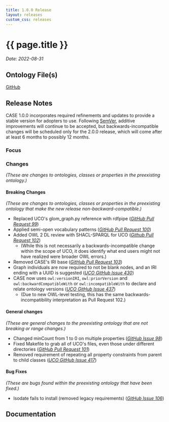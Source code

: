 ```yaml
---
title: 1.0.0 Release
layout: releases
custom_css: releases
---
```


# {{ page.title }}

*Date: 2022-08-31*

## Ontology File(s)

[GitHub](https://github.com/casework/CASE/releases/tag/1.0.0)


## Release Notes

CASE 1.0.0 incorporates required refinements and updates to provide a stable version for adopters to use. Following [SemVer](https://semver.org/spec/v2.0.0.html), additive improvements will continue to be accepted, but backwards-incompatible changes will be scheduled only for the 2.0.0 release, which will come after at least 6 months to possibly 12 months.


### Focus



### Changes

*(These are changes to ontologies, classes or properties in the preexisting ontology.)*


#### Breaking Changes

*(These are changes to ontologies, classes or properties in the preexisting ontology that make the new release non-backward-compatible.)*

* Replaced UCO's glom_graph.py reference with rdfpipe ([*GitHub Pull Request 99*](https://github.com/casework/CASE/pull/99))
* Applied semi-open vocabulary patterns ([*GitHub Pull Request 100*](https://github.com/casework/CASE/pull/100))
* Added OWL 2 DL review with SHACL-SPARQL for UCO ([*Github Pull Request 102*](https://github.com/casework/CASE/pull/102))
  * (While this is not necessarily a backwards-incompatible change within the scope of UCO, it does identify what end users might not have realized were broader OWL errors.)
* Removed CASE's IRI base ([*GitHub Pull Request 103*](https://github.com/casework/CASE/pull/103)) 
* Graph individuals are now required to not be blank nodes, and an IRI ending with a UUID is suggested ([*UCO GitHub Issue 430*](https://github.com/ucoProject/UCO/issues/430))
* CASE now uses `owl:versionIRI`, `owl:priorVersion` and `owl:backwardCompatibleWith` or `owl:incompatibleWith` to declare and relate ontology versions ([*UCO GitHub Issue 437*](https://github.com/ucoProject/UCO/issues/437))
  * (Due to new OWL-level testing, this has the same backwards-incompatibility interpretation as Pull Request 102.)


#### General changes

*(These are general changes to the preexisting ontology that are not breaking or range changes.)*

* Changed minCount from 1 to 0 on multiple properties ([*GitHub Issue 98*](https://github.com/casework/CASE/issues/98))
* Fixed Makefile to grab all of UCO's files, even those under different directories ([*GitHub Pull Request 101*](https://github.com/casework/CASE/pull/101))
* Removed requirement of repeating all property constraints from parent to child classes ([*UCO GitHub Issue 417*](https://github.com/ucoProject/UCO/issues/417))

#### Bug Fixes
*(These are bugs found within the preexisting ontology that have been fixed.)*

* Isodate fails to install (removed legacy requirements) ([*GitHub Issue 106*](https://github.com/casework/CASE/issues/106))

## Documentation

